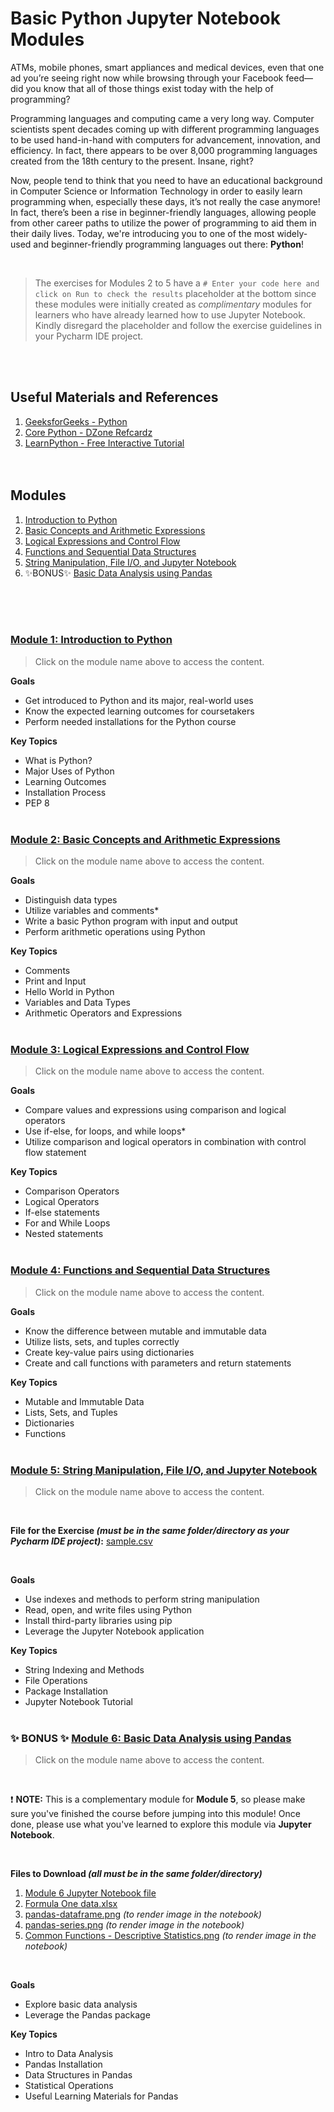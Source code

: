 # Basic Python Jupyter Notebook Modules

ATMs, mobile phones, smart appliances and medical devices, even that one ad you’re seeing right now while browsing through your Facebook feed—did you know that all of those things exist today with the help of programming?

Programming languages and computing came a very long way. Computer scientists spent decades coming up with different programming languages to be used hand-in-hand with computers for advancement, innovation, and efficiency. In fact, there appears to be over 8,000 programming languages created from the 18th century to the present. Insane, right?

Now, people tend to think that you need to have an educational background in Computer Science or Information Technology in order to easily learn programming when, especially these days, it’s not really the case anymore! In fact, there’s been a rise in beginner-friendly languages, allowing people from other career paths to utilize the power of programming to aid them in their daily lives. Today, we're introducing you to one of the most widely-used and beginner-friendly programming languages out there: **Python**!

</br>

> The exercises for Modules 2 to 5 have a `# Enter your code here and click on Run to check the results` placeholder at the bottom since these modules were initially created as _complimentary_ modules for learners who have already learned how to use Jupyter Notebook. Kindly disregard the placeholder and follow the exercise guidelines in your Pycharm IDE project.

</br></br>
## Useful Materials and References
1. [GeeksforGeeks - Python](https://www.geeksforgeeks.org/python-programming-language/?ref=shm)
2. [Core Python - DZone Refcardz](https://dzone.com/refcardz/core-python)
3. [LearnPython - Free Interactive Tutorial](https://www.learnpython.org/)
</br></br></br>

## Modules
1. [Introduction to Python](README.md#module-1-introduction-to-python)
2. [Basic Concepts and Arithmetic Expressions](#module-1-introduction-to-python)
3. [Logical Expressions and Control Flow](#module-2-basic-concepts-and-arithmetic-expressions)
4. [Functions and Sequential Data Structures](#module-3-logical-expressions-and-control-flow)
5. [String Manipulation, File I/O, and Jupyter Notebook](#module-4-functions-and-sequential-data-structures)
6. :sparkles:BONUS:sparkles: [Basic Data Analysis using Pandas](#sparkles-bonus-sparkles-module-6-basic-data-analysis-using-pandas)

</br></br></br>

### [Module 1: Introduction to Python](https://nbviewer.org/github/nkxye/basic-python-ipynb/blob/b9a70c5f7adc41f6fc76026118fdc508e6f47a7e/Module%201%20-%20Introduction%20to%20Python.ipynb)

> Click on the module name above to access the content.

**Goals**
- Get introduced to Python and its major, real-world uses
- Know the expected learning outcomes for coursetakers
- Perform needed installations for the Python course

**Key Topics**
- What is Python?
- Major Uses of Python
- Learning Outcomes
- Installation Process
- PEP 8
</br></br>
### [Module 2: Basic Concepts and Arithmetic Expressions](https://nbviewer.org/github/nkxye/basic-python-ipynb/blob/b9a70c5f7adc41f6fc76026118fdc508e6f47a7e/Module%202%20-%20Basic%20Concepts%20and%20Arithmetic%20Operations.ipynb)

> Click on the module name above to access the content.

**Goals**
- Distinguish data types
- Utilize variables and comments*
- Write a basic Python program with input and output
- Perform arithmetic operations using Python

**Key Topics**
- Comments
- Print and Input
- Hello World in Python
- Variables and Data Types
- Arithmetic Operators and Expressions
</br></br>
### [Module 3: Logical Expressions and Control Flow](https://nbviewer.org/github/nkxye/basic-python-ipynb/blob/main/Module%203%20-%20Logical%20Expressions%20and%20Control%20Flow.ipynb)

> Click on the module name above to access the content.

**Goals**
- Compare values and expressions using comparison and logical operators
- Use if-else, for loops, and while loops*
- Utilize comparison and logical operators in combination with control flow statement

**Key Topics**
- Comparison Operators
- Logical Operators
- If-else statements
- For and While Loops
- Nested statements
</br></br>
### [Module 4: Functions and Sequential Data Structures](https://nbviewer.org/github/nkxye/basic-python-ipynb/blob/b9a70c5f7adc41f6fc76026118fdc508e6f47a7e/Module%204%20-%20Functions%20and%20Sequential%20Data%20Structures.ipynb)

> Click on the module name above to access the content.

**Goals**
- Know the difference between mutable and immutable data
- Utilize lists, sets, and tuples correctly
- Create key-value pairs using dictionaries
- Create and call functions with parameters and return statements

**Key Topics**
- Mutable and Immutable Data
- Lists, Sets, and Tuples
- Dictionaries
- Functions
</br></br>
### [Module 5: String Manipulation, File I/O, and Jupyter Notebook](https://nbviewer.org/github/nkxye/basic-python-ipynb/blob/b9a70c5f7adc41f6fc76026118fdc508e6f47a7e/Module%205%20-%20String%20Manipulation%2C%20File%20IO%2C%20Jupyter%20Notebook.ipynb)

> Click on the module name above to access the content.

</br>

**File for the Exercise _(must be in the same folder/directory as your Pycharm IDE project)_:** [sample.csv](sample.csv)

</br>

**Goals**
- Use indexes and methods to perform string manipulation
- Read, open, and write files using Python
- Install third-party libraries using pip
- Leverage the Jupyter Notebook application


**Key Topics**
- String Indexing and Methods
- File Operations
- Package Installation
- Jupyter Notebook Tutorial
</br></br>
### :sparkles: BONUS :sparkles: [Module 6: Basic Data Analysis using Pandas](https://nbviewer.org/github/nkxye/basic-python-ipynb/blob/597e78c25890bb55858ccf8840e5236ecaaa42b3/%5BBONUS%5D%20Module%206%20-%20Basic%20Data%20Analysis%20using%20Pandas.ipynb)

> Click on the module name above to access the content.

</br>

:exclamation: **NOTE:** This is a complementary module for **Module 5**, so please make sure you've finished the course before jumping into this module! Once done, please use what you've learned to explore this module via **Jupyter Notebook**.

</br>

**Files to Download _(all must be in the same folder/directory)_**
1. [Module 6 Jupyter Notebook file](%5BBONUS%5D%20Module%206%20-%20Basic%20Data%20Analysis%20using%20Pandas.ipynb)
2. [Formula One data.xlsx](Formula%20One%20data.xlsx)
3. [pandas-dataframe.png](pandas-dataframe.png) _(to render image in the notebook)_
4. [pandas-series.png](pandas-series.png) _(to render image in the notebook)_
5. [Common Functions - Descriptive Statistics.png](Common%20Functions%20-%20Descriptive%20Statistics.png) _(to render image in the notebook)_

</br>

**Goals**
- Explore basic data analysis
- Leverage the Pandas package

**Key Topics**
- Intro to Data Analysis
- Pandas Installation
- Data Structures in Pandas
- Statistical Operations
- Useful Learning Materials for Pandas

</br></br></br>
